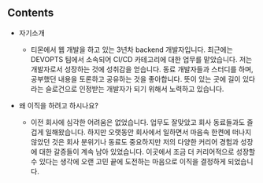 ## Contents
- 자기소개
  - 티몬에서 웹 개발을 하고 있는 3년차 backend 개발자입니다.
    최근에는 DEVOPTS 팀에서 소속되어 CI/CD 카테고리에 대한 업무를 맡았습니다.
    저는 개발자로서 성장하는 것에 성취감을 얻습니다. 동료 개발자들과 스터디를 하며, 공부했던 내용을 토론하고 공유하는 것을 좋아합니다.
    뜻이 있는 곳에 길이 있다라는 슬로건으로 인정받는 개발자가 되기 위해서 노력하고 있습니다. 
  
- 왜 이직을 하려고 하시나요?
  - 이전 회사에 심각한 어려움은 없었습니다. 
    업무도 잘맞았고 회사 동료들과도 즐겁게 일해왔습니다.
    하지만 오랫동안 회사에서 일하면서 마음속 한켠에 떠나지 않았던 것은 회사 분위기나 동료도 중요하지만 저의 다양한 커리어 경험과 성장에 대한 갈증들이 계속 남아 있었습니다.
    이곳에서 조금 더 커리어적으로 성장할 수 있다는 생각에 오랜 고민 끝에 도전하는 마음으로 이직을 결정하게 되었습니다.